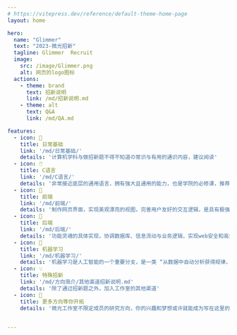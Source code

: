```yaml
---
# https://vitepress.dev/reference/default-theme-home-page
layout: home

hero:
  name: "Glimmer"
  text: "2023-微光招新"
  tagline: Glimmer  Recruit
  image:
    src: /image/Glimmer.png
    alt: 网页的logo图标
  actions:
    - theme: brand
      text: 招新说明
      link: /md/招新说明.md
    - theme: alt
      text: Q&A
      link: /md/QA.md

features:
  - icon: 📝
    title: 日常基础
    link: '/md/日常基础/'
    details: '计算机学科与做招新题不得不知道の常识与有用的通识内容，建议阅读'
  - icon: 🖱️
    title: C语言
    link: '/md/C语言/'
    details: '非常接近底层的通用语言，拥有强大且通用的能力，也是学院的必修课，推荐0基础同学选择'
  - icon: 📱
    title: 前端
    link: '/md/前端/'
    details: '制作网页界面，实现美观漂亮的视图，完善用户友好的交互逻辑，是具有极强成就感和正反馈的方向'
  - icon: 💽
    title: 后端
    link: '/md/后端/'
    details: '功能灵魂的具体实现，协调数据库、信息流动与业务逻辑，实现web安全和高效的大脑'
  - icon: 🚀
    title: 机器学习
    link: '/md/机器学习/'
    details: '机器学习是人工智能的一个重要分支，是一类 “从数据中自动分析获得规律，并利用规律对未知数据进行预测的算法” '
  - icon: 💡
    title: 特殊招新
    link: '/md/方向简介/其他渠道招新说明.md'
    details: '除了通过招新题之外，加入工作室的其他渠道'
  - icon: 🧭
    title: 更多方向等你开拓
    details: '微光工作室不限定成员的研究方向，你的兴趣和梦想或许就能成为写在这里的下一个方向......'

  
---
```


<style>
  :root  {
    /*文字样式*/
    --vp-home-hero-name-color: transparent;
    --vp-home-hero-name-background: linear-gradient(135deg, #3C8CE7 10%, #00EAFF 100%);

    /* 图标背景 */
    --vp-home-hero-image-background-image: linear-gradient(135deg, #43CBFF 10%, #9708CC 100%);
    --vp-home-hero-image-filter: blur(150px);

    --vp-button-brand-border: #aeb3ef;
    --vp-button-brand-text: #ffffff;
    --vp-button-brand-bg: #001df8;

    --vp-button-brand-hover-border: #b8f8ff;
    --vp-button-brand-hover-text: #ffffff;
    --vp-button-brand-hover-bg: #4c4cf1;

    --vp-button-brand-active-border: #a0ffe6;

    --vp-c-brand: #808080;
    

     



    
}
</style>
